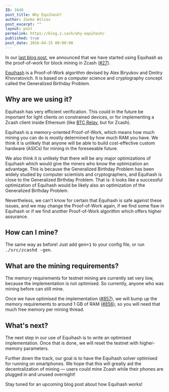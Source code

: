 ```yaml
---
ID: 1648
post_title: Why Equihash?
author: Zooko Wilcox
post_excerpt: ""
layout: post
permalink: https://blog.z.cash/why-equihash/
published: true
post_date: 2016-04-15 00:00:00
---
```

In our <a class="reference external" href="/new-alpha-release-equihash-and-founders-reward/">last blog post</a>, we announced that we have started using Equihash as the proof-of-work for block mining in Zcash (<a class="reference external" href="https://github.com/zcash/zcash/issues/27">#27</a>).

<a class="reference external" href="https://www.internetsociety.org/sites/default/files/blogs-media/equihash-asymmetric-proof-of-work-based-generalized-birthday-problem.pdf">Equihash</a> is a Proof-of-Work algorithm devised by Alex Biryukov and Dmitry Khovratovich. It is based on a computer science and cryptography concept called the Generalized Birthday Problem.
<div id="why-are-we-using-it" class="section">
<h2>Why are we using it?</h2>
Equihash has very efficient verification. This could in the future be important for light clients on constrained devices, or for implementing a Zcash client inside Ethereum (like <a class="reference external" href="http://btcrelay.org/">BTC Relay</a>, but for Zcash).

Equihash is a memory-oriented Proof-of-Work, which means how much mining you can do is mostly determined by how much RAM you have. We think it is unlikely that anyone will be able to build cost-effective custom hardware (ASICs) for mining in the foreseeable future.

We also think it is unlikely that there will be any major optimizations of Equihash which would give the miners who know the optimization an advantage. This is because the Generalized Birthday Problem has been widely studied by computer scientists and cryptographers, and Equihash is close to the Generalized Birthday Problem. That is: it looks like a successful optimization of Equihash would be likely also an optimization of the Generalized Birthday Problem.

Nevertheless, we can't know for certain that Equihash is safe against these issues, and we may change the Proof-of-Work again, if we find some flaw in Equihash or if we find another Proof-of-Work algorithm which offers higher assurance.

</div>
<div id="how-can-i-mine" class="section">
<h2>How can I mine?</h2>
The same way as before! Just add <tt class="docutils literal">gen=1</tt> to your config file, or run <tt class="docutils literal">./src/zcashd <span class="pre">-gen</span></tt>.

</div>
<div id="what-are-the-mining-requirements" class="section">
<h2>What are the mining requirements?</h2>
The memory requirements for testnet mining are currently set very low, because the implementation is not optimised. So currently, anyone who was mining before can still mine.

Once we have optimised the implementation (<a class="reference external" href="https://github.com/zcash/zcash/issues/857">#857</a>), we will bump up the memory requirements to around 1 GB of RAM (<a class="reference external" href="https://github.com/zcash/zcash/issues/856">#856</a>), so you will need that much free memory per mining thread.

</div>
<div id="what-s-next" class="section">
<h2>What's next?</h2>
The next step in our use of Equihash is to write an optimised implementation. Once that is done, we will reset the testnet with higher-memory parameters.

Further down the track, our goal is to have the Equihash solver optimised for running on smartphones. We hope that this will greatly aid the decentralization of mining — users could mine Zcash while their phones are plugged in and unused overnight!

Stay tuned for an upcoming blog post about how Equihash works!

</div>